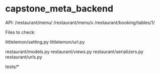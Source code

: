 # capstone_meta_backend

API:
/restaurant/menu/
/restaurant/menu/x
/restaurant/booking/tables/1/


Files to check:

littlelemon/setting.py
littlelemon/url.py

restaurant/models.py
restaurant/views.py
restaurant/serializers.py
restaurant/urls.py

tests/*